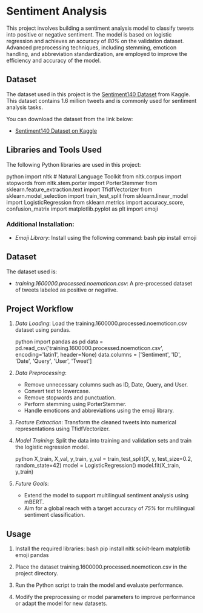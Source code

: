 # Sentiment Analysis

This project involves building a sentiment analysis model to classify tweets into positive or negative sentiment. The model is based on logistic regression and achieves an accuracy of *80%* on the validation dataset. Advanced preprocessing techniques, including stemming, emoticon handling, and abbreviation standardization, are employed to improve the efficiency and accuracy of the model.

## Dataset

The dataset used in this project is the [Sentiment140 Dataset](https://www.kaggle.com/datasets/kazanova/sentiment140) from Kaggle. This dataset contains 1.6 million tweets and is commonly used for sentiment analysis tasks.

You can download the dataset from the link below:

- [Sentiment140 Dataset on Kaggle](https://www.kaggle.com/datasets/kazanova/sentiment140)

## Libraries and Tools Used
The following Python libraries are used in this project:

python
import nltk  # Natural Language Toolkit
from nltk.corpus import stopwords
from nltk.stem.porter import PorterStemmer
from sklearn.feature_extraction.text import TfidfVectorizer
from sklearn.model_selection import train_test_split
from sklearn.linear_model import LogisticRegression
from sklearn.metrics import accuracy_score, confusion_matrix
import matplotlib.pyplot as plt
import emoji


### Additional Installation:
- *Emoji Library*: Install using the following command:
  bash
  pip install emoji
  

## Dataset
The dataset used is:
- *training.1600000.processed.noemoticon.csv*: A pre-processed dataset of tweets labeled as positive or negative.

## Project Workflow

1. *Data Loading*:
   Load the training.1600000.processed.noemoticon.csv dataset using pandas.

   python
   import pandas as pd
   data = pd.read_csv('training.1600000.processed.noemoticon.csv', encoding='latin1', header=None)
   data.columns = ['Sentiment', 'ID', 'Date', 'Query', 'User', 'Tweet']
   

2. *Data Preprocessing*:
   - Remove unnecessary columns such as ID, Date, Query, and User.
   - Convert text to lowercase.
   - Remove stopwords and punctuation.
   - Perform stemming using PorterStemmer.
   - Handle emoticons and abbreviations using the emoji library.

3. *Feature Extraction*:
   Transform the cleaned tweets into numerical representations using TfidfVectorizer.


4. *Model Training*:
   Split the data into training and validation sets and train the logistic regression model.

   python
   X_train, X_val, y_train, y_val = train_test_split(X, y, test_size=0.2, random_state=42)
   model = LogisticRegression()
   model.fit(X_train, y_train)
   

5. *Future Goals*:
   - Extend the model to support multilingual sentiment analysis using mBERT.
   - Aim for a global reach with a target accuracy of *75%* for multilingual sentiment classification.
## Usage
1. Install the required libraries:
   bash
   pip install nltk scikit-learn matplotlib emoji pandas
   

2. Place the dataset training.1600000.processed.noemoticon.csv in the project directory.

3. Run the Python script to train the model and evaluate performance.

4. Modify the preprocessing or model parameters to improve performance or adapt the model for new datasets.

